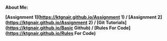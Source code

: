**About Me:**  









**[Assignment 1](https://ktgnair.github.io/Assignment 1) / [Assignment 2](https://ktgnair.github.io/Assignment 2) / [Git Tutorials](https://ktgnair.github.io/Basic Github) / [Rules For Code](https://ktgnair.github.io/Rules For Code)**
